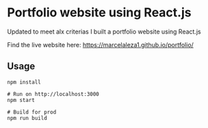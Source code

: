 # Portfolio website using React.js
Updated to meet alx criterias
I built a portfolio website using React.js

Find the live website here: https://marcelaleza1.github.io/portfolio/


## Usage
```
npm install

# Run on http://localhost:3000
npm start

# Build for prod
npm run build
```

